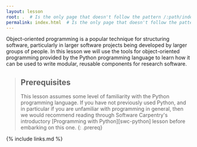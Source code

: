 ```yaml
---
layout: lesson
root: .  # Is the only page that doesn't follow the pattern /:path/index.html
permalink: index.html  # Is the only page that doesn't follow the pattern /:path/index.html
---
```


Object-oriented programming is a popular technique for structuring software,
particularly in larger software projects being developed by larger groups
of people. In this lesson we will use the tools for object-oriented programming
provided by the Python programming language to learn how it can be used
to write modular, reusable components for research software.

> ## Prerequisites
>
> This lesson assumes some level of familiarity with the Python programming
> language. If you have not previously used Python, and in particular if you
> are unfamiliar with programming in general, then we would recommend reading
> through Software Carpentry's introductory 
> [Programming with Python][swc-python] lesson before
> embarking on this one.
{: .prereq}

{% include links.md %}
